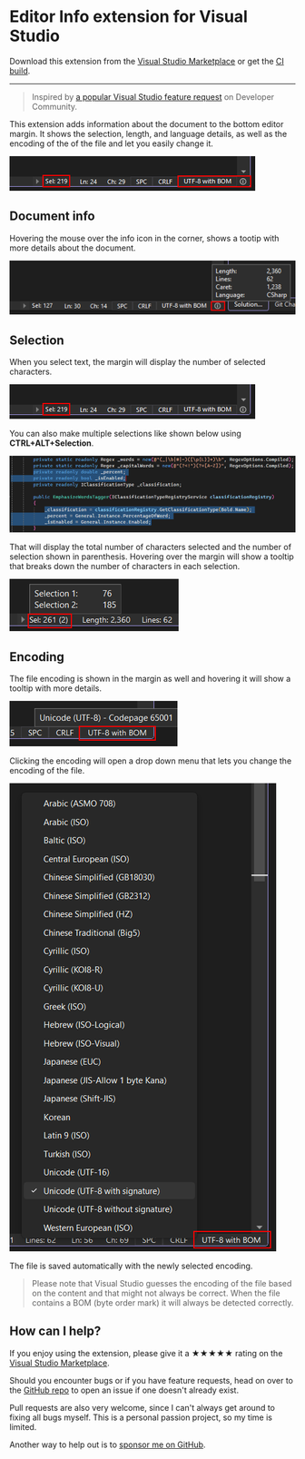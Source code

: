 ﻿[marketplace]: https://marketplace.visualstudio.com/items?itemName=MadsKristensen.DocumentMargin
[vsixgallery]: http://vsixgallery.com/extension/DocumentMargin.a5a7bd52-f250-4930-83b4-2085f8b9c7de4/
[repo]:https://github.com/madskristensen/DocumentMargin

# Editor Info extension for Visual Studio

<!--[![Build](https://github.com/madskristensen/DocumentMargin/actions/workflows/build.yaml/badge.svg)](https://github.com/madskristensen/DocumentMargin/actions/workflows/build.yaml)-->

Download this extension from the [Visual Studio Marketplace][marketplace]
or get the [CI build][vsixgallery].

----------------------------------------

> Inspired by [a popular Visual Studio feature request](https://developercommunity.visualstudio.com/t/Code-Editor-Horizontal-Scroll-Bar-Displa/10514754) on Developer Community.

This extension adds information about the document to the bottom editor margin. It shows the selection, length, and language details, as well as the encoding of the of the file and let you easily change it.

![Basic](art/basic.png)

## Document info
Hovering the mouse over the info icon in the corner, shows a tootip with more details about the document.

![Info](art/info.png)

## Selection
When you select text, the margin will display the number of selected characters.

![Selection](art/selection.png)

You can also make multiple selections like shown below using **CTRL+ALT+Selection**.

![Selected Text](art/selected-text.png)

That will display the total number of characters selected and the number of selection shown in parenthesis. Hovering over the margin will show a tooltip that breaks down the number of characters in each selection.

![Multi Selection](art/multi-selection.png)

## Encoding
The file encoding is shown in the margin as well and hovering it will show a tooltip with more details.

![Encoding](art/encoding-tooltip.png)

Clicking the encoding will open a drop down menu that lets you change the encoding of the file.

![Encoding](art/encoding.png)

The file is saved automatically with the newly selected encoding. 

> Please note that Visual Studio guesses the encoding of the file based on the content and that might not always be correct. When the file contains a BOM (byte order mark) it will always be detected correctly.

## How can I help?
If you enjoy using the extension, please give it a ★★★★★ rating on the [Visual Studio Marketplace][marketplace].

Should you encounter bugs or if you have feature requests, head on over to the [GitHub repo][repo] to open an issue if one doesn't already exist.

Pull requests are also very welcome, since I can't always get around to fixing all bugs myself. This is a personal passion project, so my time is limited.

Another way to help out is to [sponsor me on GitHub](https://github.com/sponsors/madskristensen).